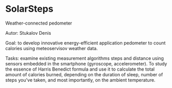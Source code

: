 # SolarSteps
Weather-connected pedometer



Autor: Stukalov Denis



Goal: to develop innovative energy-efficient application pedometer to count calories using meteoservisov weather data.



Tasks: examine existing measurement algorithms steps and distance using sensors embedded in the smartphone (gyroscope, accelerometer). To study the essence of Harris Benedict formula and use it to calculate the total amount of calories burned, depending on the duration of sleep, number of steps you've taken, and most importantly, on the ambient temperature.
